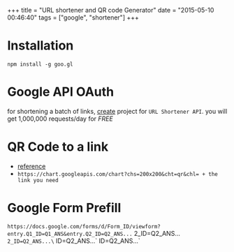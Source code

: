 +++
title = "URL shortener and QR code Generator"
date = "2015-05-10 00:46:40"
tags = ["google", "shortener"]
+++
# Installation
`npm install -g goo.gl`

# Google API OAuth
for shortening a batch of links, [create](https://console.developers.google.com/project) project for `URL Shortener API`. you will get 1,000,000 requests/day for *FREE*
<!--more-->

# QR Code to a link
- [reference](https://developers.google.com/chart/infographics/)
- `https://chart.googleapis.com/chart?chs=200x200&cht=qr&chl= + the link you need`

# Google Form Prefill
`https://docs.google.com/forms/d/Form_ID/viewform?entry.Q1_ID=Q1_ANS&entry.Q2_ID=Q2_ANS...`
2_ID=Q2_ANS...`
2_ID=Q2_ANS...\`
ID=Q2_ANS...\`
ID=Q2_ANS...\`
